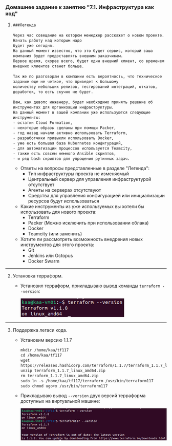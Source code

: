 ### Домашнее задание к занятию "7.1. Инфраструктура как код"

1.
      ```
      ###Легенда
      
      Через час совещание на котором менеджер расскажет о новом проекте. Начать работу над которым надо 
      будет уже сегодня. 
      На данный момент известно, что это будет сервис, который ваша компания будет предоставлять внешним заказчикам.
      Первое время, скорее всего, будет один внешний клиент, со временем внешних клиентов станет больше.
      
      Так же по разговорам в компании есть вероятность, что техническое задание еще не четкое, что приведет к большому
      количеству небольших релизов, тестирований интеграций, откатов, доработок, то есть скучно не будет.  
         
      Вам, как девопс инженеру, будет необходимо принять решение об инструментах для организации инфраструктуры.
      На данный момент в вашей компании уже используются следующие инструменты: 
      - остатки Сloud Formation, 
      - некоторые образы сделаны при помощи Packer,
      - год назад начали активно использовать Terraform, 
      - разработчики привыкли использовать Docker, 
      - уже есть большая база Kubernetes конфигураций, 
      - для автоматизации процессов используется Teamcity, 
      - также есть совсем немного Ansible скриптов, 
      - и ряд bash скриптов для упрощения рутинных задач.   
      ```
    * Ответы на вопросы представленные в разделе "Легенда":
       - Тип инфраструктуры проекта не изменяемый
       - Центральный сервер для управления инфраструктурой отсутствует
       - Агенты на серверах отсутствуют
       - Средства для управления конфигурацией или инициализации ресурсов будут использоваться 
    * Какие инструменты из уже используемых вы хотели бы использовать для нового проекта:
       - Terraform
       - Packer (Можно исключить при использовании облака)
       - Docker
       - Teamcity (или заменить)
    * Хотите ли рассмотреть возможность внедрения новых инструментов для этого проекта:
       - Git
       - Jenkins или Octopus
       - Docker Swarm

--- 
2. Установка терраформ. 

   * Установил терраформ, прикладываю вывод команды `terraform --version`:
   
     ![proof01](https://github.com/crursus/devops-netology/blob/main/images/proof-07-terraform-01-intro-01.png)

---
3. Поддержка легаси кода. 
   * Установим версию 1.1.7
     ```shell
     mkdir /home/kaa/tf117
     cd /home/kaa/tf117
     wget https://releases.hashicorp.com/terraform/1.1.7/terraform_1.1.7_linux_amd64.zip
     unzip terraform_1.1.7_linux_amd64.zip
     rm terraform_1.1.7_linux_amd64.zip
     sudo ln -s /home/kaa/tf117/terraform /usr/bin/terraform117
     sudo chmod ugo+x /usr/bin/terraform117
     ``` 
   * Прикладываю вывод `--version` двух версий терраформа доступных на виртуальной машине:
   
     ![proof02](https://github.com/crursus/devops-netology/blob/main/images/proof-07-terraform-01-intro-02.png)
